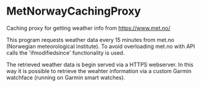 # MetNorwayCachingProxy
Caching proxy for getting weather info from https://www.met.no/ 

This program requests weather data every 15 minutes from met.no (Norwegian meteorological institute).
To avoid overloading met.no with API calls the 'ifmodifiedsince' functionality is used.

The retrieved weather data is begin served via a HTTPS webserver. In this way it is possible to retrieve the weahter
information via a custom Garmin watchface (running on Garmin smart watches).
